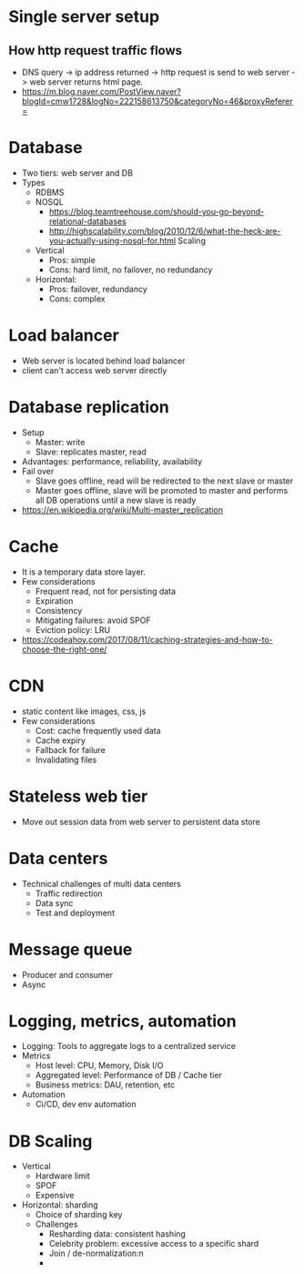 # Single server setup 
## How http request traffic flows
- DNS query -> ip address returned -> http request is send to web server -> web server returns html page.
- https://m.blog.naver.com/PostView.naver?blogId=cmw1728&logNo=222158613750&categoryNo=46&proxyReferer=

# Database
- Two tiers: web server and DB
- Types
  - RDBMS
  - NOSQL
    - https://blog.teamtreehouse.com/should-you-go-beyond-relational-databases
    - http://highscalability.com/blog/2010/12/6/what-the-heck-are-you-actually-using-nosql-for.html
Scaling
  - Vertical
    - Pros: simple
    - Cons: hard limit, no failover, no redundancy
  - Horizontal: 
    - Pros: failover, redundancy
    - Cons: complex

# Load balancer
- Web server is located behind load balancer
- client can't access web server directly

# Database replication
- Setup
  - Master: write
  - Slave: replicates master, read
- Advantages: performance, reliability, availability
- Fail over
  - Slave goes offline, read will be redirected to the next slave or master
  - Master goes offline, slave will be promoted to master and performs all DB operations until a new slave is ready
- https://en.wikipedia.org/wiki/Multi-master_replication

# Cache
- It is a temporary data store layer.
- Few considerations
  - Frequent read, not for persisting data
  - Expiration
  - Consistency
  - Mitigating failures: avoid SPOF
  - Eviction policy: LRU
- https://codeahoy.com/2017/08/11/caching-strategies-and-how-to-choose-the-right-one/

# CDN
- static content like images, css, js
- Few considerations
  - Cost: cache frequently used data
  - Cache expiry
  - Fallback for failure
  - Invalidating files

# Stateless web tier
- Move out session data from web server to persistent data store

# Data centers
- Technical challenges of multi data centers
  - Traffic redirection
  - Data sync
  - Test and deployment

# Message queue
- Producer and consumer
- Async

# Logging, metrics, automation
- Logging: Tools to aggregate logs to a centralized service
- Metrics
  - Host level: CPU, Memory, Disk I/O
  - Aggregated level: Performance of DB / Cache tier
  - Business metrics: DAU, retention, etc
- Automation
  - Ci/CD, dev env automation

# DB Scaling
 - Vertical
   - Hardware limit
   - SPOF
   - Expensive
 - Horizontal: sharding
   - Choice of sharding key
   - Challenges
     - Resharding data: consistent hashing
     - Celebrity problem: excessive access to a specific shard
     - Join / de-normalization:n
     - 